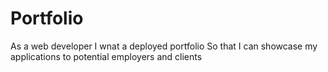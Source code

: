 # Portfolio
As a web developer
I wnat a deployed portfolio
So that I can showcase my applications to potential employers and clients
